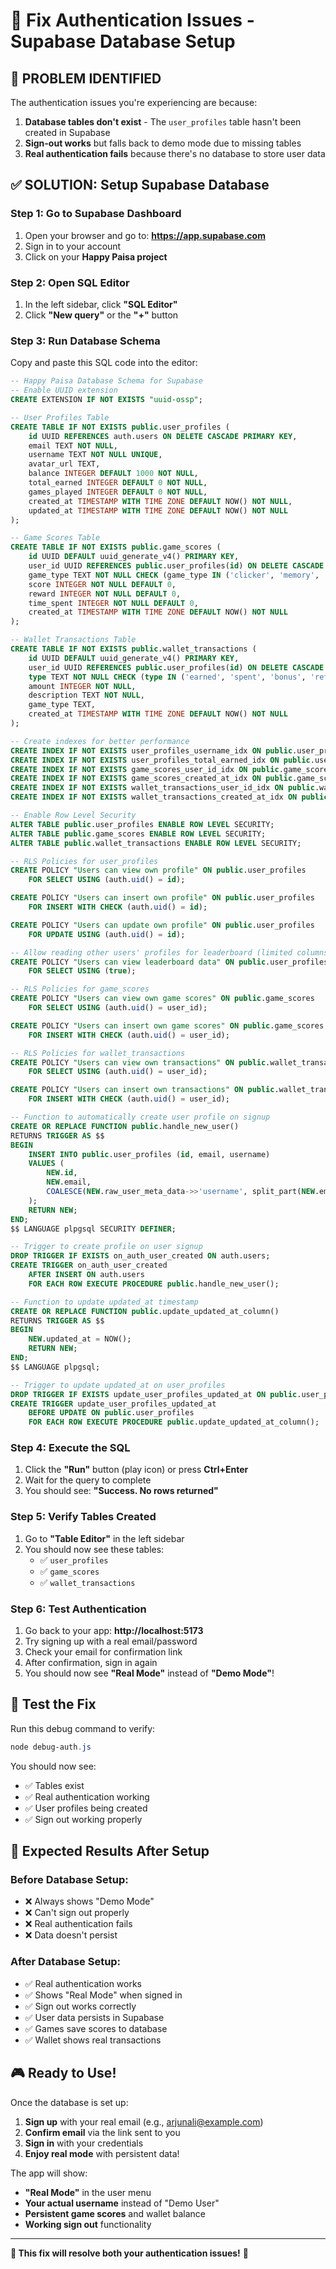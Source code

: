 # 🔧 Fix Authentication Issues - Supabase Database Setup

## 🚨 **PROBLEM IDENTIFIED**

The authentication issues you're experiencing are because:

1. **Database tables don't exist** - The `user_profiles` table hasn't been created in Supabase
2. **Sign-out works** but falls back to demo mode due to missing tables
3. **Real authentication fails** because there's no database to store user data

## ✅ **SOLUTION: Setup Supabase Database**

### **Step 1: Go to Supabase Dashboard**
1. Open your browser and go to: **https://app.supabase.com**
2. Sign in to your account
3. Click on your **Happy Paisa project**

### **Step 2: Open SQL Editor**
1. In the left sidebar, click **"SQL Editor"**
2. Click **"New query"** or the **"+"** button

### **Step 3: Run Database Schema**
Copy and paste this SQL code into the editor:

```sql
-- Happy Paisa Database Schema for Supabase
-- Enable UUID extension
CREATE EXTENSION IF NOT EXISTS "uuid-ossp";

-- User Profiles Table
CREATE TABLE IF NOT EXISTS public.user_profiles (
    id UUID REFERENCES auth.users ON DELETE CASCADE PRIMARY KEY,
    email TEXT NOT NULL,
    username TEXT NOT NULL UNIQUE,
    avatar_url TEXT,
    balance INTEGER DEFAULT 1000 NOT NULL,
    total_earned INTEGER DEFAULT 0 NOT NULL,
    games_played INTEGER DEFAULT 0 NOT NULL,
    created_at TIMESTAMP WITH TIME ZONE DEFAULT NOW() NOT NULL,
    updated_at TIMESTAMP WITH TIME ZONE DEFAULT NOW() NOT NULL
);

-- Game Scores Table
CREATE TABLE IF NOT EXISTS public.game_scores (
    id UUID DEFAULT uuid_generate_v4() PRIMARY KEY,
    user_id UUID REFERENCES public.user_profiles(id) ON DELETE CASCADE NOT NULL,
    game_type TEXT NOT NULL CHECK (game_type IN ('clicker', 'memory', 'math', 'snake', 'word')),
    score INTEGER NOT NULL DEFAULT 0,
    reward INTEGER NOT NULL DEFAULT 0,
    time_spent INTEGER NOT NULL DEFAULT 0,
    created_at TIMESTAMP WITH TIME ZONE DEFAULT NOW() NOT NULL
);

-- Wallet Transactions Table
CREATE TABLE IF NOT EXISTS public.wallet_transactions (
    id UUID DEFAULT uuid_generate_v4() PRIMARY KEY,
    user_id UUID REFERENCES public.user_profiles(id) ON DELETE CASCADE NOT NULL,
    type TEXT NOT NULL CHECK (type IN ('earned', 'spent', 'bonus', 'refund')),
    amount INTEGER NOT NULL,
    description TEXT NOT NULL,
    game_type TEXT,
    created_at TIMESTAMP WITH TIME ZONE DEFAULT NOW() NOT NULL
);

-- Create indexes for better performance
CREATE INDEX IF NOT EXISTS user_profiles_username_idx ON public.user_profiles(username);
CREATE INDEX IF NOT EXISTS user_profiles_total_earned_idx ON public.user_profiles(total_earned DESC);
CREATE INDEX IF NOT EXISTS game_scores_user_id_idx ON public.game_scores(user_id);
CREATE INDEX IF NOT EXISTS game_scores_created_at_idx ON public.game_scores(created_at DESC);
CREATE INDEX IF NOT EXISTS wallet_transactions_user_id_idx ON public.wallet_transactions(user_id);
CREATE INDEX IF NOT EXISTS wallet_transactions_created_at_idx ON public.wallet_transactions(created_at DESC);

-- Enable Row Level Security
ALTER TABLE public.user_profiles ENABLE ROW LEVEL SECURITY;
ALTER TABLE public.game_scores ENABLE ROW LEVEL SECURITY;
ALTER TABLE public.wallet_transactions ENABLE ROW LEVEL SECURITY;

-- RLS Policies for user_profiles
CREATE POLICY "Users can view own profile" ON public.user_profiles
    FOR SELECT USING (auth.uid() = id);

CREATE POLICY "Users can insert own profile" ON public.user_profiles
    FOR INSERT WITH CHECK (auth.uid() = id);

CREATE POLICY "Users can update own profile" ON public.user_profiles
    FOR UPDATE USING (auth.uid() = id);

-- Allow reading other users' profiles for leaderboard (limited columns)
CREATE POLICY "Users can view leaderboard data" ON public.user_profiles
    FOR SELECT USING (true);

-- RLS Policies for game_scores
CREATE POLICY "Users can view own game scores" ON public.game_scores
    FOR SELECT USING (auth.uid() = user_id);

CREATE POLICY "Users can insert own game scores" ON public.game_scores
    FOR INSERT WITH CHECK (auth.uid() = user_id);

-- RLS Policies for wallet_transactions
CREATE POLICY "Users can view own transactions" ON public.wallet_transactions
    FOR SELECT USING (auth.uid() = user_id);

CREATE POLICY "Users can insert own transactions" ON public.wallet_transactions
    FOR INSERT WITH CHECK (auth.uid() = user_id);

-- Function to automatically create user profile on signup
CREATE OR REPLACE FUNCTION public.handle_new_user()
RETURNS TRIGGER AS $$
BEGIN
    INSERT INTO public.user_profiles (id, email, username)
    VALUES (
        NEW.id,
        NEW.email,
        COALESCE(NEW.raw_user_meta_data->>'username', split_part(NEW.email, '@', 1))
    );
    RETURN NEW;
END;
$$ LANGUAGE plpgsql SECURITY DEFINER;

-- Trigger to create profile on user signup
DROP TRIGGER IF EXISTS on_auth_user_created ON auth.users;
CREATE TRIGGER on_auth_user_created
    AFTER INSERT ON auth.users
    FOR EACH ROW EXECUTE PROCEDURE public.handle_new_user();

-- Function to update updated_at timestamp
CREATE OR REPLACE FUNCTION public.update_updated_at_column()
RETURNS TRIGGER AS $$
BEGIN
    NEW.updated_at = NOW();
    RETURN NEW;
END;
$$ LANGUAGE plpgsql;

-- Trigger to update updated_at on user_profiles
DROP TRIGGER IF EXISTS update_user_profiles_updated_at ON public.user_profiles;
CREATE TRIGGER update_user_profiles_updated_at
    BEFORE UPDATE ON public.user_profiles
    FOR EACH ROW EXECUTE PROCEDURE public.update_updated_at_column();
```

### **Step 4: Execute the SQL**
1. Click the **"Run"** button (play icon) or press **Ctrl+Enter**
2. Wait for the query to complete
3. You should see: **"Success. No rows returned"**

### **Step 5: Verify Tables Created**
1. Go to **"Table Editor"** in the left sidebar
2. You should now see these tables:
   - ✅ `user_profiles`
   - ✅ `game_scores` 
   - ✅ `wallet_transactions`

### **Step 6: Test Authentication**
1. Go back to your app: **http://localhost:5173**
2. Try signing up with a real email/password
3. Check your email for confirmation link
4. After confirmation, sign in again
5. You should now see **"Real Mode"** instead of **"Demo Mode"**!

## 🧪 **Test the Fix**

Run this debug command to verify:

```powershell
node debug-auth.js
```

You should now see:
- ✅ Tables exist
- ✅ Real authentication working
- ✅ User profiles being created
- ✅ Sign out working properly

## 🎯 **Expected Results After Setup**

### **Before Database Setup:**
- ❌ Always shows "Demo Mode"
- ❌ Can't sign out properly
- ❌ Real authentication fails
- ❌ Data doesn't persist

### **After Database Setup:**
- ✅ Real authentication works
- ✅ Shows "Real Mode" when signed in
- ✅ Sign out works correctly
- ✅ User data persists in Supabase
- ✅ Games save scores to database
- ✅ Wallet shows real transactions

## 🎮 **Ready to Use!**

Once the database is set up:

1. **Sign up** with your real email (e.g., arjunali@example.com)
2. **Confirm email** via the link sent to you
3. **Sign in** with your credentials
4. **Enjoy real mode** with persistent data!

The app will show:
- **"Real Mode"** in the user menu
- **Your actual username** instead of "Demo User"
- **Persistent game scores** and wallet balance
- **Working sign out** functionality

---

**🔧 This fix will resolve both your authentication issues!** 🔧